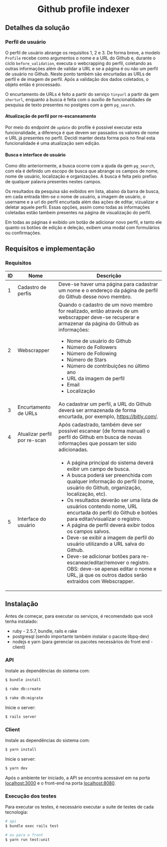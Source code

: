 <div style="text-align: center;">
  <h1>
    Github profile indexer
  </h1>
</div>

## Detalhes da solução

<!-- TODO: ver se faz sentido manter -->

### Perfil de usuário
O perfil de usuário abrange os requisitos 1, 2 e 3. De forma breve, a modelo `Profile` recebe como argumentos o nome e a URL do Github e, durante o ciclo `before_validation`, executa o webcrapping do perfil, coletando as outras informações além de validar a URL e se a página é ou não um perfil de usuário no Github. Neste ponto também são encurtadas as URLs de perfil e de imagem de perfil. Após a validação dos dados coletados, o objeto então é processado.

O encurtamento de URLs é feito a partir do serviço `tinyurl` a partir da gem `shorturl`, enquanto a busca é feita com o auxílio de funcionalidades de pesquisa de texto presentes no postgres com a gem `pg_search`.

#### Atualização de perfil por re-escaneamento
Por meio do endpoint de `update` do profile é possível executar esta funcionalidade, a diferença é que devem ser passados os valores de nome e URL já presentes no perfil. Decidi manter desta forma pois no final esta funcionalidade é uma atualização sem edição.

#### Busca e interface de usuário
Como dito anteriormente, a busca ocorre com a ajuda da gem `pg_search`, com ela é definido um escopo de busca que abrange os campos de nome, nome de usuário, localização e organizações. A busca é feita pelo prefixo de qualquer palavra presentes nestes campos.

Os resultados da pesquisa são exibidos em lista, abaixo da barra de busca, em cada entrada têm-se  o nome de usuário, a imagem de usuário, o username e a url do perfil encurtada além das ações de editar, vizualizar e deletar aquele perfil. Essas opções, assim como todas as informações coletadas estão tambem presentes na página de visualização do perfil.

Em todas as páginas é exibido um botão de adicionar novo perfil, e tanto ele quanto os botões de edição e deleção, exibem uma modal com formulários ou confirmações.

## Requisitos e implementação

### Requisitos
| ID | Nome | Descrição |
| -- | ---- | --------- |
| 1 | Cadastro de perfis | Deve-se haver uma página para cadastrar um nome e o endereço da página de perfil do Github desse novo membro. |
| 2 | Webscrapper | Quando o cadastro de um novo membro for realizado, então através de um webscrapper deve-se recuperar e armazenar da página do Github as informações:<ul><li>Nome de usuário do Github</li><li>Número de Followers</li><li>Número de Following</li><li>Número de Stars</li><li>Número de contribuições no último ano</li><li>URL da imagem de perfil</li><li>Email</li><li>Localização</li></ul> |
| 3 | Encurtamento de URLs | Ao cadastrar um perfil, a URL do Github deverá ser armazenada de forma encurtada, por exemplo, https://bitly.com/. |
| 4 | Atualizar perfil por re-scan | Após cadastrado, também deve ser possível escanear (de forma manual) o perfil do Github em busca de novas informações que possam ter sido adicionadas. |
| 5 | Interface do usuário | <ul><li>A página principal do sistema deverá exibir um campo de busca.</li><li>A busca poderá ser preenchida com qualquer informação do perfil (nome, usuário do Github, organização, localização, etc).</li><li>Os resultados deverão ser uma lista de usuários contendo nome, URL encurtada do perfil do Github e botões para editar/visualizar o registro.</li><li>A página de perfil deverá exibir todos os campos salvos.</li><li>Deve-se exibir a imagem de perfil do usuário utilizando a URL salva do Github.</li><li>Deve-se adicionar botões para re-escanear/editar/remover o registro. OBS: deve-se apenas editar o nome e URL, já que os outros dados serão extraídos com Webscrapper.</li></ul> |

## Instalação

Antes de começar, para executar os serviços, é recomendado que você tenha instalado:

* ruby - 2.5.7, bundle, rails e rake
* postgresql (sendo importante também instalar o pacote libpq-dev)
* nodejs e yarn (para gerenciar os pacotes necessários do front end - client)

### API

Instale as dependências do sistema com:

```bash
$ bundle install
```
```bash
$ rake db:create
```
```bash
$ rake db:migrate
```
Inicie o server:

```bash
$ rails server
```

### Client

Instale as dependências do sistema com:

```bash
$ yarn install
```

Inicie o server:

```bash
$ yarn dev
```

Após o ambiente ter iniciado, a API se encontra acessável em na porta [localhost:3000](http://localhost:3000) e o front-end na porta [localhost:8080](https://localhost:8080).

### Execução dos testes

Para executar os testes, é necessário executar a suíte de testes de cada tecnologia:

```bash
# api
$ bundle exec rails test

# ou para o front
$ yarn run test:unit
```